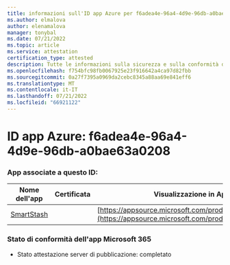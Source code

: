 ```yaml
---
title: informazioni sull'ID app Azure per f6adea4e-96a4-4d9e-96db-a0bae63a0208
ms.author: elmalova
author: elenamalova
manager: tonybal
ms.date: 07/21/2022
ms.topic: article
ms.service: attestation
certification_type: attested
description: Tutte le informazioni sulla sicurezza e sulla conformità disponibili per f6adea4e-96a4-4d9e-96db-a0bae63a0208.
ms.openlocfilehash: f754bfc98fb0067925e23f916642a4ca97d82fbb
ms.sourcegitcommit: 0a27f7395a0969da2cebc8345a88aa69e841eff6
ms.translationtype: MT
ms.contentlocale: it-IT
ms.lasthandoff: 07/21/2022
ms.locfileid: "66921122"
---
```

# <a name="azure-app-id-f6adea4e-96a4-4d9e-96db-a0bae63a0208"></a>ID app Azure: f6adea4e-96a4-4d9e-96db-a0bae63a0208


### <a name="apps-associated-with-this-id"></a>App associate a questo ID:
| **Nome dell'app** | **Certificata** | **Visualizzazione in AppSource** |
|--------------|---------------|-----------------------|
| [SmartStash](../forward/WA200004223.md) |  | [https://appsource.microsoft.com/product/office/WA200004223](https://appsource.microsoft.com/product/office/WA200004223) |

### <a name="microsoft-365-app-compliance-status"></a>Stato di conformità dell'app Microsoft 365
- Stato attestazione server di pubblicazione: completato
